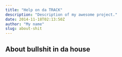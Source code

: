 ```yaml
---
title: "Help on da TRACK"
description: "Description of my awesome project."
date: 2014-11-18T02:13:50Z
author: "My name"
slug: about-shit
---
```


## **About bullshit in da house**
